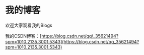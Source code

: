 # 我的博客

欢迎大家观看我的Blogs

我的CSDN博客：[https://blog.csdn.net/qq\_35621494?spm=1010.2135.3001.5343](https://blog.csdn.net/qq_35621494?spm=1010.2135.3001.5343)











